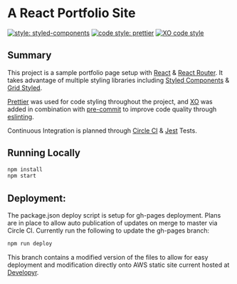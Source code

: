 # A React Portfolio Site

[![style: styled-components](https://img.shields.io/badge/style-%F0%9F%92%85%20styled--components-orange.svg?colorB=daa357&colorA=db748e)](https://github.com/styled-components/styled-components)
[![code style: prettier](https://img.shields.io/badge/code_style-prettier-ff69b4.svg?style=flat-square)](https://github.com/prettier/prettier)
[![XO code style](https://img.shields.io/badge/code_style-XO-5ed9c7.svg)](https://github.com/xojs/xo)

## Summary

This project is a sample portfolio page setup with [React](https://reactjs.org/) & [React Router](https://github.com/ReactTraining/react-router).
It takes advantage of multiple styling libraries including [Styled Components](https://www.styled-components.com/) & [Grid Styled](http://jxnblk.com/grid-styled/).

[Prettier](https://github.com/prettier/prettier) was used for code styling throughout the project, and [XO](https://github.com/xojs/xo) was added in combination with [pre-commit](https://www.npmjs.com/package/pre-commit) to improve code quality through [eslinting](https://eslint.org/).

Continuous Integration is planned through [Circle CI](https://circleci.com/) & [Jest](https://facebook.github.io/jest/) Tests.

## Running Locally

```bash
npm install
npm start
```

## Deployment:
The package.json deploy script is setup for gh-pages deployment. Plans are in place to allow auto publication of updates on merge to master via Circle CI.
Currently run the following to update the gh-pages branch:

```bash
npm run deploy
```

This branch contains a modified version of the files to allow for easy deployment and modification directly onto AWS static site current hosted at [Developyr](http://developyr.com/).
